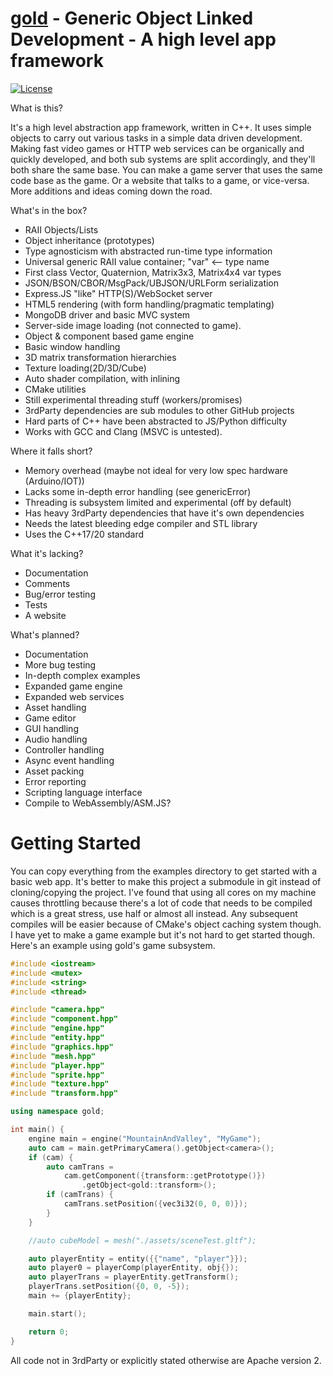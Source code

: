 [gold](https://github.com/CoryNull/gold) - Generic Object Linked Development - A high level app framework
============================================================================
[![License](https://img.shields.io/badge/license-Apache%202-blue)](https://github.com/CoryNull/gold/LICENSE)

What is this?

It's a high level abstraction app framework, written in C++. It uses simple objects to carry out various tasks in a simple data driven development. Making fast video games or HTTP web services can be organically and quickly developed, and both sub systems are split accordingly, and they'll both share the same base. You can make a game server that uses the same code base as the game. Or a website that talks to a game, or vice-versa. More additions and ideas coming down the road.

What's in the box?
* RAII Objects/Lists
* Object inheritance (prototypes)
* Type agnosticism with abstracted run-time type information
* Universal generic RAII value container; "var" <-- type name
* First class Vector, Quaternion, Matrix3x3, Matrix4x4 var types
* JSON/BSON/CBOR/MsgPack/UBJSON/URLForm serialization
* Express.JS "like" HTTP(S)/WebSocket server
* HTML5 rendering (with form handling/pragmatic templating)
* MongoDB driver and basic MVC system 
* Server-side image loading (not connected to game).
* Object & component based game engine
* Basic window handling
* 3D matrix transformation hierarchies
* Texture loading(2D/3D/Cube)
* Auto shader compilation, with inlining
* CMake utilities
* Still experimental threading stuff (workers/promises)
* 3rdParty dependencies are sub modules to other GitHub projects
* Hard parts of C++ have been abstracted to JS/Python difficulty
* Works with GCC and Clang (MSVC is untested).

Where it falls short?
* Memory overhead (maybe not ideal for very low spec hardware (Arduino/IOT))
* Lacks some in-depth error handling (see genericError)
* Threading is subsystem limited and experimental (off by default)
* Has heavy 3rdParty dependencies that have it's own dependencies
* Needs the latest bleeding edge compiler and STL library
* Uses the C++17/20 standard

What it's lacking?
* Documentation
* Comments
* Bug/error testing
* Tests
* A website

What's planned?
* Documentation
* More bug testing
* In-depth complex examples
* Expanded game engine
* Expanded web services
* Asset handling
* Game editor
* GUI handling
* Audio handling
* Controller handling
* Async event handling
* Asset packing
* Error reporting
* Scripting language interface
* Compile to WebAssembly/ASM.JS?

# Getting Started

You can copy everything from the examples directory to get started with a basic web app. It's better to make this project a submodule in git instead of cloning/copying the project. I've found that using all cores on my machine causes throttling because there's a lot of code that needs to be compiled which is a great stress, use half or almost all instead. Any subsequent compiles will be easier because of CMake's object caching system though. I have yet to make a game example but it's not hard to get started though. Here's an example using gold's game subsystem.

```C++
#include <iostream>
#include <mutex>
#include <string>
#include <thread>

#include "camera.hpp"
#include "component.hpp"
#include "engine.hpp"
#include "entity.hpp"
#include "graphics.hpp"
#include "mesh.hpp"
#include "player.hpp"
#include "sprite.hpp"
#include "texture.hpp"
#include "transform.hpp"

using namespace gold;

int main() {
	engine main = engine("MountainAndValley", "MyGame");
	auto cam = main.getPrimaryCamera().getObject<camera>();
	if (cam) {
		auto camTrans =
			cam.getComponent({transform::getPrototype()})
				.getObject<gold::transform>();
		if (camTrans) {
			camTrans.setPosition({vec3i32(0, 0, 0)});
		}
	}

	//auto cubeModel = mesh("./assets/sceneTest.gltf");

	auto playerEntity = entity({{"name", "player"}});
	auto player0 = playerComp(playerEntity, obj{});
	auto playerTrans = playerEntity.getTransform();
	playerTrans.setPosition({0, 0, -5});
	main += {playerEntity};

	main.start();

	return 0;
}
```

All code not in 3rdParty or explicitly stated otherwise are Apache version 2.